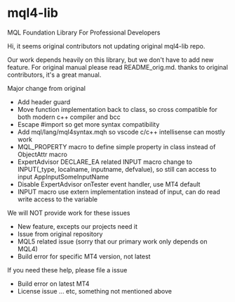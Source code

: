 # mql4-lib

MQL Foundation Library For Professional Developers

Hi, it seems original contributors not updating original mql4-lib repo.

Our work depends heavily on this library, but we don't have to add new feature. For original manual please read README_orig.md. thanks to original contributors, it's a great manual.

Major change from original
* Add header guard
* Move function implementation back to class, so cross compatible for both modern c++ compiler and bcc
* Escape #import so get more syntax compatibility
* Add mql/lang/mql4syntax.mqh so vscode c/c++ intellisense can mostly work
* MQL_PROPERTY macro to define simple property in class instead of ObjectAttr macro
* ExpertAdvisor DECLARE_EA related INPUT macro change to INPUT(_type, localname, inputname, defvalue), so still can access to input AppInputSomeInputName
* Disable ExpertAdvisor onTester event handler, use MT4 default
* INPUT macro use extern implementation instead of input, can do read write access to the variable


We will NOT provide work for these issues
* New feature, excepts our projects need it
* Issue from original repository
* MQL5 related issue (sorry that our primary work only depends on MQL4)
* Build error for specific MT4 version, not latest

If you need these help, please file a issue
* Build error on latest MT4
* License issue ... etc, something not mentioned above

